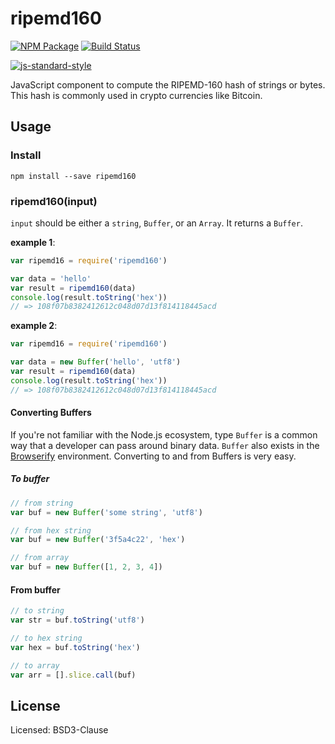 ripemd160
=========

[![NPM Package](https://img.shields.io/npm/v/ripemd160.svg?style=flat-square)](https://www.npmjs.org/package/ripemd160)
[![Build Status](https://img.shields.io/travis/crypto-browserify/ripemd160.svg?branch=master&style=flat-square)](https://travis-ci.org/crypto-browserify/ripemd160)

[![js-standard-style](https://cdn.rawgit.com/feross/standard/master/badge.svg)](https://github.com/feross/standard)

JavaScript component to compute the RIPEMD-160 hash of strings or bytes. This hash is commonly used in crypto currencies
like Bitcoin.

Usage
-----

### Install

    npm install --save ripemd160


### ripemd160(input)

`input` should be either a `string`, `Buffer`, or an `Array`. It returns a `Buffer`.

**example 1**:

```js
var ripemd16 = require('ripemd160')

var data = 'hello'
var result = ripemd160(data)
console.log(result.toString('hex'))
// => 108f07b8382412612c048d07d13f814118445acd
```

**example 2**:

```js
var ripemd16 = require('ripemd160')

var data = new Buffer('hello', 'utf8')
var result = ripemd160(data)
console.log(result.toString('hex'))
// => 108f07b8382412612c048d07d13f814118445acd
```


#### Converting Buffers

If you're not familiar with the Node.js ecosystem, type `Buffer` is a common way that a developer can pass around
binary data. `Buffer` also exists in the [Browserify](http://browserify.org/) environment. Converting to and from Buffers is very easy.

##### To buffer

```js
// from string
var buf = new Buffer('some string', 'utf8')

// from hex string
var buf = new Buffer('3f5a4c22', 'hex')

// from array
var buf = new Buffer([1, 2, 3, 4])
```

#### From buffer

```js
// to string
var str = buf.toString('utf8')

// to hex string
var hex = buf.toString('hex')

// to array
var arr = [].slice.call(buf)
```

License
-------

Licensed: BSD3-Clause
